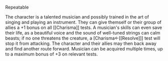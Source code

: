 Repeatable

The character is a talented musician and possibly trained in the art of singing and playing an instrument. They can give themself or their group of allies a +1 bonus on all [[Charisma]] tests. A musician's skills can even save their life, as a beautiful voice and the sound of well-tuned strings can calm beasts; if no one threatens the creature, a \[Charisma←[[Resolve]]\] test will stop it from attacking. The character and their allies may then back away and find another route forward. Musician can be acquired multiple times, up to a maximum bonus of +3 on relevant tests.